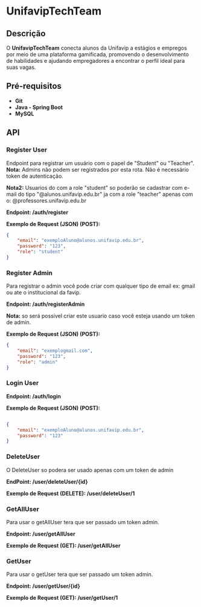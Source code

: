 # UnifavipTechTeam  

## Descrição  

O **UnifavipTechTeam** conecta alunos da Unifavip a estágios e empregos por meio de uma plataforma gamificada, promovendo o desenvolvimento de habilidades e ajudando empregadores a encontrar o perfil ideal para suas vagas.  

## Pré-requisitos  

- **Git**  
- **Java - Spring Boot**  
- **MySQL**  

## API  

### Register User  

Endpoint para registrar um usuário com o papel de "Student" ou "Teacher".  
**Nota:** Admins não podem ser registrados por esta rota. Não é necessário token de autenticação.

**Nota2:** Usuarios do com a role "student" so poderão se cadastrar com e-mail do tipo "@alunos.unifavip.edu.br" ja com a role "teacher" apenas com o:
@professores.unifavip.edu.br

**Endpoint: /auth/register**  


**Exemplo de Request (JSON) (POST):**  
```json  
{  
    "email": "exemploAluno@alunos.unifavip.edu.br",  
    "password": "123",  
    "role": "student"  
}
```
### Register Admin

Para registrar o admin você pode criar com qualquer tipo de email ex: gmail ou ate o institucional da favip.

**Endpoint: /auth/registerAdmin**

**Nota:** so será possivel criar este usuario caso você esteja usando um token de admin.

**Exemplo de Request (JSON) (POST):**
```json
{
	"email": "exemplogmail.com",
	"password": "123",
	"role": "admin"
}
```

### Login User

**Endpoint: /auth/login**

**Exemplo de Request (JSON) (POST):**

```json

{
	"email": "exemploAluno@alunos.unifavip.edu.br",
	"password": "123"
}
```

### DeleteUser

O DeleteUser so podera ser usado apenas com um token de admin

**EndPoint: /user/deleteUser/{id}**

**Exemplo de Request (DELETE): /user/deleteUser/1** 

### GetAllUser

Para usar o getAllUser tera que ser passado um token admin.

**Endpoint: /user/getAllUser**

**Exemplo de Request (GET): /user/getAllUser**

### GetUser

Para usar o getUser tera que ser passado um token admin.

**Endpoint: /user/getUser/{id}**

**Exemplo de Request (GET): /user/getUser/1**





